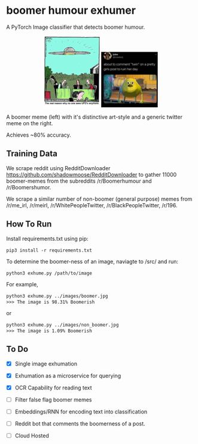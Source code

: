 # boomer humour exhumer
A PyTorch Image classifier that detects boomer humour.

<p float="left" align="middle">
  <img src="/images/boomer.jpg" width="30%" /> 
  <img src="./images/non_boomer.jpg" width="30%" />
</p>
A boomer meme (left) with it's distinctive art-style and a generic twitter meme on the right.



Achieves ~80% accuracy.

## Training Data

We scrape reddit using RedditDownloader https://github.com/shadowmoose/RedditDownloader 
to gather 11000 boomer-memes from the subreddits /r/Boomerhumour and /r/Boomershumor.

We scrape a similar number of non-boomer (general purpose) memes from /r/me_irl, /r/meirl, /r/WhitePeopleTwitter, /r/BlackPeopleTwitter, /r/196.

## How To Run

Install requirements.txt using pip:
```
pip3 install -r requirements.txt
```

To determine the boomer-ness of an image, naviagte to /src/ and run:

```
python3 exhume.py /path/to/image
```

For example,

```
python3 exhume.py ../images/boomer.jpg
>>> The image is 98.31% Boomerish
```

or 

```
python3 exhume.py ../images/non_boomer.jpg
>>> The image is 1.09% Boomerish
```


## To Do

- [x] Single image exhumation
- [x] Exhumation as a microservice for querying
- [x] OCR Capability for reading text
- [ ] Filter false flag boomer memes
- [ ] Embeddings/RNN for encoding text into classification
- [ ] Reddit bot that comments the boomerness of a post.
- [ ] Cloud Hosted

